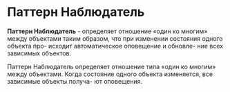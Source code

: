 # Паттерн Наблюдатель

**Паттерн Наблюдатель** - определяет отношение
«один ко многим» между объектами таким образом,
что при изменении состояния одного объекта про-
исходит автоматическое оповещение и обновле-
ние всех зависимых объектов.

Паттерн Наблюдатель
определяет отношение типа
«один ко многим» между объектами.
Когда состояние одного
объекта изменяется, все
зависимые объекты получа-
ют оповещения.
